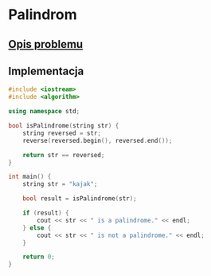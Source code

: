 # Palindrom

## [Opis problemu](../../../../algorithms/text/palindrome.md)


## Implementacja

```cpp linenums="1"
#include <iostream>
#include <algorithm>

using namespace std;

bool isPalindrome(string str) {
    string reversed = str;
    reverse(reversed.begin(), reversed.end());

    return str == reversed;
}

int main() {
    string str = "kajak";

    bool result = isPalindrome(str);

    if (result) {
        cout << str << " is a palindrome." << endl;
    } else {
        cout << str << " is not a palindrome." << endl;
    }

    return 0;
}
```

